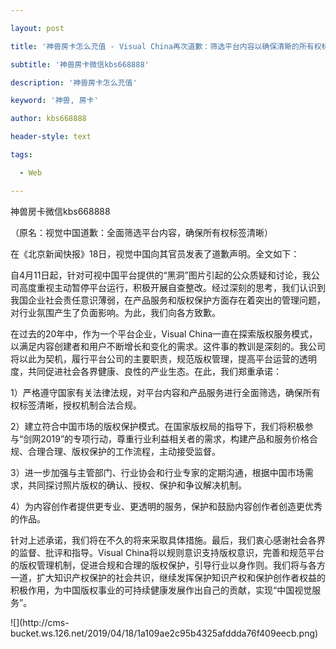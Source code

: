 ---
layout: post
title: '神兽房卡怎么充值 - Visual China再次道歉：筛选平台内容以确保清晰的所有权标签'
subtitle: '神兽房卡微信kbs668888'
description: '神兽房卡怎么充值'
keyword: '神兽, 房卡'
author: kbs668888
header-style: text
tags:
  - Web
---
神兽房卡微信kbs668888

（原名：视觉中国道歉：全面筛选平台内容，确保所有权标签清晰）

在《北京新闻快报》18日，视觉中国向其官员发表了道歉声明。全文如下：

自4月11日起，针对可视中国平台提供的“黑洞”图片引起的公众质疑和讨论，我公司高度重视主动暂停平台运行，积极开展自查整改。经过深刻的思考，我们认识到我国企业社会责任意识薄弱，在产品服务和版权保护方面存在着突出的管理问题，对行业氛围产生了负面影响。为此，我们向各方致歉。

在过去的20年中，作为一个平台企业，Visual
China一直在探索版权服务模式，以满足内容创建者和用户不断增长和变化的需求。这件事的教训是深刻的。我公司将以此为契机，履行平台公司的主要职责，规范版权管理，提高平台运营的透明度，共同促进社会各界健康、良性的产业生态。在此，我们郑重承诺：

1）严格遵守国家有关法律法规，对平台内容和产品服务进行全面筛选，确保所有权标签清晰，授权机制合法合规。

2）建立符合中国市场的版权保护模式。在国家版权局的指导下，我们将积极参与“剑网2019”的专项行动，尊重行业利益相关者的需求，构建产品和服务价格合规、合理合理、版权保护的工作流程，主动接受监督。

3）进一步加强与主管部门、行业协会和行业专家的定期沟通，根据中国市场需求，共同探讨照片版权的确认、授权、保护和争议解决机制。

4）为内容创作者提供更专业、更透明的服务，保护和鼓励内容创作者创造更优秀的作品。

针对上述承诺，我们将在不久的将来采取具体措施。最后，我们衷心感谢社会各界的监督、批评和指导。Visual
China将以规则意识支持版权意识，完善和规范平台的版权管理机制，促进合规和合理的版权保护，引导行业以身作则。我们将与各方一道，扩大知识产权保护的社会共识，继续发挥保护知识产权和保护创作者权益的积极作用，为中国版权事业的可持续健康发展作出自己的贡献，实现“中国视觉服务”。

![](http://cms-
bucket.ws.126.net/2019/04/18/1a109ae2c95b4325afddda76f409eecb.png)

